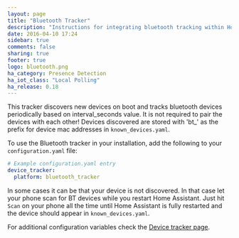 ```yaml
---
layout: page
title: "Bluetooth Tracker"
description: "Instructions for integrating bluetooth tracking within Home Assistant."
date: 2016-04-10 17:24
sidebar: true
comments: false
sharing: true
footer: true
logo: bluetooth.png
ha_category: Presence Detection
ha_iot_class: "Local Polling"
ha_release: 0.18
---
```


This tracker discovers new devices on boot and tracks bluetooth devices periodically based on interval_seconds value. It is not required to pair the devices with each other! Devices discovered are stored with 'bt_' as the prefix for device mac addresses in `known_devices.yaml`.

To use the Bluetooth tracker in your installation, add the following to your `configuration.yaml` file:

```yaml
# Example configuration.yaml entry
device_tracker:
  platform: bluetooth_tracker
```

In some cases it can be that your device is not discovered. In that case let your phone scan for BT devices while you restart Home Assistant. Just hit `Scan` on your phone all the time until Home Assistant is fully restarted and the device should appear in `known_devices.yaml`.

For additional configuration variables check the [Device tracker page](/components/device_tracker/).
